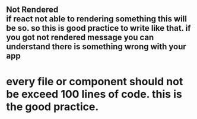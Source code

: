 ## <div id="root">Not Rendered</div> if react not able to rendering something this will be so. so this is good practice to write like that. if you got not rendered message you can understand there is something wrong with your app

# every file or component should not be exceed 100 lines of code. this is the good practice.

